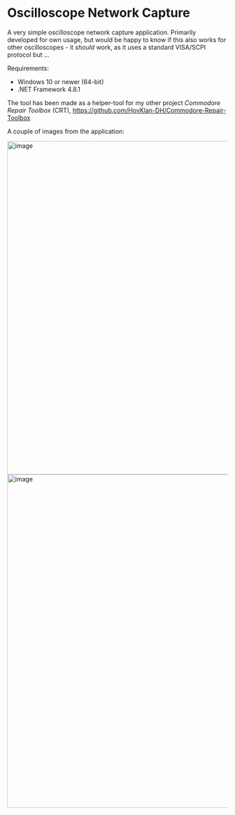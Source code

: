 # Oscilloscope Network Capture

A very simple oscilloscope network capture application. Primarily developed for own usage, but would be happy to know if this also works for other oscilloscopes - it _should_ work, as it uses a standard VISA/SCPI protocol but ...

Requirements:
* Windows 10 or newer (64-bit)
* .NET Framework 4.8.1

The tool has been made as a helper-tool for my other project _Commodore Repair Toolbox_ (CRT), https://github.com/HovKlan-DH/Commodore-Repair-Toolbox

A couple of images from the application:

<img width="900" height="761" alt="image" src="https://github.com/user-attachments/assets/5abd058d-a49f-45a7-a905-e734a7495d33" />

<img width="900" height="761" alt="image" src="https://github.com/user-attachments/assets/08c78b58-f221-46b5-8f39-08822d114cd6" />
